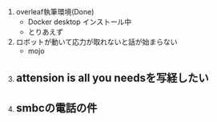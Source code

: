 
1. overleaf執筆環境(Done)
	- Docker desktop インストール中
	- とりあえず
2. ロボットが動いて応力が取れないと話が始まらない
	- mojo
3. attension is all you needsを写経したい
	- 
3. smbcの電話の件
	- 